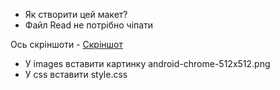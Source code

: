 * Як створити цей макет?
* Файл Read не потрібно чіпати

Ось скріншоти - [Скріншот](https://imgur.com/a/JcDiuXw)
* У images вставити картинку android-chrome-512x512.png
* У css вставити style.css
